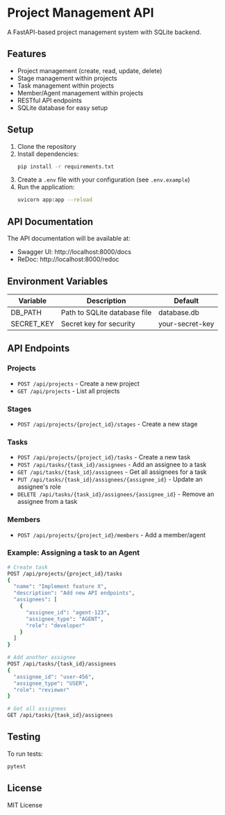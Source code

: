 # Project Management API

A FastAPI-based project management system with SQLite backend.

## Features

- Project management (create, read, update, delete)
- Stage management within projects
- Task management within projects
- Member/Agent management within projects
- RESTful API endpoints
- SQLite database for easy setup

## Setup

1. Clone the repository
2. Install dependencies:
   ```bash
   pip install -r requirements.txt
   ```
3. Create a `.env` file with your configuration (see `.env.example`)
4. Run the application:
   ```bash
   uvicorn app:app --reload
   ```

## API Documentation

The API documentation will be available at:
- Swagger UI: http://localhost:8000/docs
- ReDoc: http://localhost:8000/redoc

## Environment Variables

| Variable | Description | Default |
|----------|-------------|---------|
| DB_PATH | Path to SQLite database file | database.db |
| SECRET_KEY | Secret key for security | your-secret-key |

## API Endpoints

### Projects
- `POST /api/projects` - Create a new project
- `GET /api/projects` - List all projects

### Stages
- `POST /api/projects/{project_id}/stages` - Create a new stage

### Tasks
- `POST /api/projects/{project_id}/tasks` - Create a new task
- `POST /api/tasks/{task_id}/assignees` - Add an assignee to a task
- `GET /api/tasks/{task_id}/assignees` - Get all assignees for a task
- `PUT /api/tasks/{task_id}/assignees/{assignee_id}` - Update an assignee's role
- `DELETE /api/tasks/{task_id}/assignees/{assignee_id}` - Remove an assignee from a task

### Members
- `POST /api/projects/{project_id}/members` - Add a member/agent

### Example: Assigning a task to an Agent
```bash
# Create task
POST /api/projects/{project_id}/tasks
{
  "name": "Implement feature X",
  "description": "Add new API endpoints",
  "assignees": [
    {
      "assignee_id": "agent-123",
      "assignee_type": "AGENT",
      "role": "developer"
    }
  ]
}

# Add another assignee
POST /api/tasks/{task_id}/assignees
{
  "assignee_id": "user-456",
  "assignee_type": "USER",
  "role": "reviewer"
}

# Get all assignees
GET /api/tasks/{task_id}/assignees
```

## Testing

To run tests:
```bash
pytest
```

## License

MIT License
